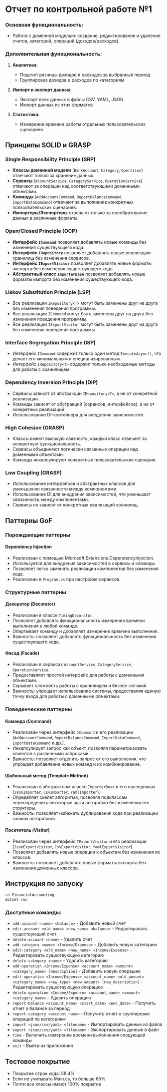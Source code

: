 # Отчет по контрольной работе №1

### Основная функциональность:
- Работа с доменной моделью: создание, редактирование и удаление счетов, категорий, операций (доходов/расходов).

### Дополнительная функциональность:
1. **Аналитика**:
   - Подсчет разницы доходов и расходов за выбранный период
   - Группировка доходов и расходов по категориям

2. **Импорт и экспорт данных**:
   - Экспорт всех данных в файлы CSV, YAML, JSON
   - Импорт данных из этих форматов

3. **Статистика**:
   - Измерение времени работы отдельных пользовательских сценариев

## Принципы SOLID и GRASP

### Single Responsibility Principle (SRP)
- **Классы доменной модели** (`BankAccount`, `Category`, `Operation`) отвечают только за хранение данных.
- **Сервисы** (`AccountService`, `CategoryService`, `OperationService`) отвечают за операции над соответствующими доменными объектами.
- **Команды** (`AddAccountCommand`, `ReportBalanceCommand`, `ImportDataCommand`) отвечают за выполнение конкретных пользовательских сценариев.
- **Импортеры/Экспортеры** отвечают только за преобразование данных в различные форматы.

### Open/Closed Principle (OCP)
- **Интерфейс `ICommand`** позволяет добавлять новые команды без изменения существующего кода.
- **Интерфейс `IRepository`** позволяет добавлять новые реализации хранилищ без изменения сервисов.
- **Интерфейс `IExportVisitor`** позволяет добавлять новые форматы экспорта без изменения существующего кода.
- **Абстрактный класс `ImporterBase`** позволяет добавлять новые форматы импорта без изменения существующего кода.

### Liskov Substitution Principle (LSP)
- Все реализации `IRepository<T>` могут быть заменены друг на друга без изменения поведения программы.
- Все реализации `ICommand` могут быть заменены друг на друга без изменения поведения программы.
- Все реализации `IExportVisitor` могут быть заменены друг на друга без изменения поведения программы.

### Interface Segregation Principle (ISP)
- Интерфейс `ICommand` содержит только один метод `ExecuteAsync()`, что делает его минимальным и специализированным.
- Интерфейс `IRepository<T>` содержит только необходимые методы для работы с хранилищем.

### Dependency Inversion Principle (DIP)
- Сервисы зависят от абстракции `IRepository<T>`, а не от конкретной реализации.
- Команды зависят от абстракций (сервисов, интерфейсов), а не от конкретных реализаций.
- Использование DI-контейнера для внедрения зависимостей.

### High Cohesion (GRASP)
- Классы имеют высокую связность, каждый класс отвечает за конкретную функциональность.
- Сервисы объединяют логически связанные операции над доменными объектами.
- Команды инкапсулируют конкретные пользовательские сценарии.

### Low Coupling (GRASP)
- Использование интерфейсов и абстрактных классов для уменьшения связанности между компонентами.
- Использование DI для внедрения зависимостей, что уменьшает связанность между компонентами.
- Сервисы не зависят от конкретных реализаций хранилищ.

## Паттерны GoF

### Порождающие паттерны

#### Dependency Injection
- Реализован с помощью Microsoft.Extensions.DependencyInjection.
- Используется для внедрения зависимостей в сервисы и команды.
- Позволяет легко заменять реализации компонентов без изменения кода.
- Реализован в `Program.cs` при настройке сервисов.

### Структурные паттерны

#### Декоратор (Decorator)
- Реализован в классе `TimingDecorator`.
- Позволяет добавлять функциональность измерения времени выполнения к любой команде.
- Обертывает команду и добавляет измерение времени выполнения.
- Важность: позволяет добавлять функциональность без изменения существующего кода.

#### Фасад (Facade)
- Реализован в сервисах `AccountService`, `CategoryService`, `OperationService`.
- Предоставляет простой интерфейс для работы с доменными объектами.
- Скрывает сложность работы с хранилищем и бизнес-логикой.
- Важность: упрощает использование системы, предоставляя единую точку входа для работы с доменными объектами.

### Поведенческие паттерны

#### Команда (Command)
- Реализован через интерфейс `ICommand` и его реализации (`AddAccountCommand`, `ReportBalanceCommand`, `ImportDataCommand`, `ExportDataCommand` и др.).
- Инкапсулирует запрос как объект, позволяя параметризовать клиентов с различными запросами.
- Важность: позволяет отделить запрос от его выполнения, что упрощает добавление новых команд и их комбинирование.

#### Шаблонный метод (Template Method)
- Реализован в абстрактном классе `ImporterBase` и его наследниках (`JsonImporter`, `CsvImporter`, `YamlImporter`).
- Определяет скелет алгоритма, позволяя подклассам переопределить некоторые шаги алгоритма без изменения его структуры.
- Важность: позволяет избежать дублирования кода при реализации схожих алгоритмов.

#### Посетитель (Visitor)
- Реализован через интерфейс `IExportVisitor` и его реализации (`JsonExportVisitor`, `CsvExportVisitor`, `YamlExportVisitor`).
- Позволяет добавлять новые операции к объектам без изменения их классов.
- Важность: позволяет добавлять новые форматы экспорта без изменения доменных классов.

## Инструкция по запуску

```bash
cd FinancialAccounting
dotnet run
```

### Доступные команды:

- `add-account <name> <balance>` - Добавить новый счет
- `edit-account <old_name> <new_name> <balance>` - Редактировать существующий счет
- `delete-account <name>` - Удалить счет
- `add-category <name> <Income/Expense>` - Добавить новую категорию
- `edit-category <old_name> <new_name> <Income/Expense>` - Редактировать существующую категорию
- `delete-category <name>` - Удалить категорию
- `add-operation <Income/Expense> <account_name> <amount> <category_name> [description]` - Добавить новую операцию
- `edit-operation <Income/Expense> <account_name> <old_amount> <category_name> <new_type> <new_amount> [new_description]` - Редактировать существующую операцию
- `delete-operation <Income/Expense> <account_name> <amount> <category_name>` - Удалить операцию
- `report-balance <account_name> <start_date> <end_date>` - Получить отчет о балансе за период
- `report-category <account_name>` - Получить отчет о группировке операций по категориям
- `import <json/csv/yaml> <filename>` - Импортировать данные из файла
- `export <json/csv/yaml> <filename>` - Экспортировать данные в файл
- `time` - Включить измерение времени выполнения следующей команды
- `exit` - Выйти из приложения

## Тестовое покрытие

- Покрытие строк кода: 58.4%
- Если не учитывать Main.cs, то больше 65%
- Почти все классы имеют 100% покрытие
